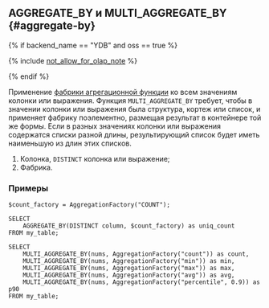 
## AGGREGATE_BY и MULTI_AGGREGATE_BY {#aggregate-by}

{% if backend_name == "YDB" and oss == true %}

{% include [not_allow_for_olap_note](../../../../../_includes/not_allow_for_olap_note.md) %}

{% endif %}

Применение [фабрики агрегационной функции](../../basic.md#aggregationfactory) ко всем значениям колонки или выражения. Функция `MULTI_AGGREGATE_BY` требует, чтобы в значении колонки или выражения была структура, кортеж или список, и применяет фабрику поэлементно, размещая результат в контейнере той же формы. Если в разных значениях колонки или выражения содержатся списки разной длины, результирующий список будет иметь наименьшую из длин этих списков.

1. Колонка, `DISTINCT` колонка или выражение;
2. Фабрика.

### Примеры

```yql
$count_factory = AggregationFactory("COUNT");

SELECT
    AGGREGATE_BY(DISTINCT column, $count_factory) as uniq_count
FROM my_table;

SELECT
    MULTI_AGGREGATE_BY(nums, AggregationFactory("count")) as count,
    MULTI_AGGREGATE_BY(nums, AggregationFactory("min")) as min,
    MULTI_AGGREGATE_BY(nums, AggregationFactory("max")) as max,
    MULTI_AGGREGATE_BY(nums, AggregationFactory("avg")) as avg,
    MULTI_AGGREGATE_BY(nums, AggregationFactory("percentile", 0.9)) as p90
FROM my_table;
```
